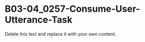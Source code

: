 

# B03-04_0257-Consume-User-Utterance-Task

Delete this text and replace it with your own content.
